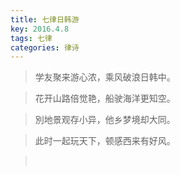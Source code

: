 ```yaml
---
title: 七律日韩游
key: 2016.4.8
tags: 七律
categories: 律诗
---
```


<blockquote class="blockquote-center">学友聚来游心浓，乘风破浪日韩中。
</blockquote>
<blockquote class="blockquote-center">花开山路倍觉艳，船驶海洋更知空。
</blockquote>
<blockquote class="blockquote-center">別地景观存小异，他乡梦境却大同。
</blockquote>
<blockquote class="blockquote-center">此时一起玩天下，顿感西来有好风。
</blockquote>
<blockquote class="blockquote-center"></br>
</blockquote>
